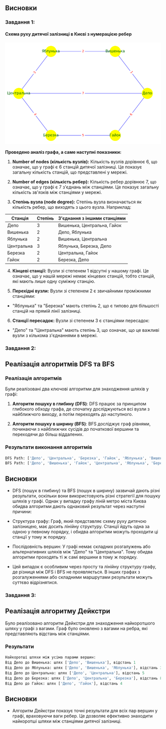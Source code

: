 ## Висновки

### Завдання 1:

#### Схема руху дитячої залізниці в Києві з нумерацією ребер

![Screenshoot](./figure_1.png)

**Проведено аналіз графа, а саме наступні показники:**

1. **Number of nodes (кількість вузлів):**
   Кількість вузлів дорівнює 6, що означає, що у графі є 6 станцій дитячої залізниці. Це показує загальну кількість станцій, що представлені у мережі.

2. **Number of edges (кількість ребер):**
   Кількість ребер дорівнює 7, що означає, що у графі є 7 з'єднань між станціями. Це показує загальну кількість зв'язків між станціями у мережі.

3. **Степінь вузла (node degree):**
   Степінь вузла визначається як кількість ребер, що виходять з цього вузла. Наприклад:

| Станція    | Степінь | З'єднання з іншими станціями |
| ---------- | ------- | ---------------------------- |
| Депо       | 3       | Вишенька, Центральна, Гайок  |
| Вишенька   | 2       | Депо, Яблунька               |
| Яблунька   | 2       | Вишенька, Центральна         |
| Центральна | 3       | Яблунька, Березка, Депо      |
| Березка    | 2       | Центральна, Гайок            |
| Гайок      | 2       | Березка, Депо                |

4. **Кінцеві станції:**
   Вузли зі степенем 1 відсутні у нашому графі. Це означає, що у нашій мережі немає кінцевих станцій, тобто станцій, які мають лише одну суміжну станцію.

5. **Перехідні вузли:**
   Вузли зі степенем 2 є звичайними проміжними станціями:

- "Яблунька" та "Березка" мають степінь 2, що є типово для більшості станцій на прямій лінії залізниці.

6. **Станції пересадок:**
   Вузли зі степенем 3 є станціями пересадок:

- "Депо" та "Центральна" мають степінь 3, що означає, що це важливі вузли з кількома з'єднаннями в мережі.

### Завдання 2:

## Реалізація алгоритмів DFS та BFS

### Реалізація алгоритмів

Були реалізовані два ключові алгоритми для знаходження шляхів у графі:

1. **Алгоритм пошуку в глибину (DFS)**:
   DFS працює за принципом глибокого обходу графа, де спочатку досліджуються всі вузли з найближчого виходу, а потім переходять до наступного.

2. **Алгоритм пошуку в ширину (BFS)**:
   BFS досліджує граф рівнями, починаючи з найближчих сусідів до початкової вершини та переходячи до більш віддалених.

### Результати виконання алгоритмів

```python
DFS Path: ['Депо', 'Центральна', 'Березка', 'Гайок', 'Яблунька', 'Вишенька']
BFS Path: ['Депо', 'Вишенька', 'Гайок', 'Центральна', 'Яблунька', 'Березка']
```

## Висновки

- DFS (пошук в глибину) та BFS (пошук в ширину) зазвичай дають різні результати, оскільки вони використовують різні стратегії для пошуку шляхів у графі. Однак у випадку графу ліній метро міста Києва обидва алгоритми дають однаковий результат через наступні причини:

- Структура графу: Граф, який представляє схему руху дитячою залізницею, має досить лінійну структуру. Станції йдуть одна за одною у певному порядку, і обидва алгоритми можуть проходити ці станції у тому ж порядку.

- Послідовність вершин: У графі немає складних розгалужень або альтернативних шляхів між "Депо" та "Центральна". Тому обидва алгоритми проходять ті ж самі вершини в тому ж порядку.

- Цей випадок є особливим через просту та лінійну структуру графу, де різниця між DFS і BFS не проявляється. В інших графах з розгалуженнями або складними маршрутами результати можуть суттєво відрізнятися.

### Завдання 3:

## Реалізація алгоритму Дейкстри

Було реалізовано алгоритм Дейкстри для знаходження найкоротшого шляху у графі з вагами. Граф було оновлено з вагами на ребра, які представляють відстань між станціями.

### Результати

```python
Найкоротші шляхи між усіма парами вершин:
Від Депо до Вишенька: шлях ['Депо', 'Вишенька'], відстань 1
Від Депо до Яблунька: шлях ['Депо', 'Вишенька', 'Яблунька'], відстань 3
Від Депо до Центральна: шлях ['Депо', 'Центральна'], відстань 5
Від Депо до Березка: шлях ['Депо', 'Центральна', 'Березка'], відстань 8
Від Депо до Гайок: шлях ['Депо', 'Гайок'], відстань 4

```

## Висновки

- Алгоритм Дейкстри показує точні результати для всіх пар вершин у графі, враховуючи ваги ребер. Це дозволяє ефективно знаходити найкоротші шляхи між станціями дитячої залізниці.
